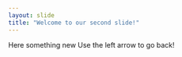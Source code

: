 ```yaml
---
layout: slide
title: "Welcome to our second slide!"
---
```

Here something new
Use the left arrow to go back!
